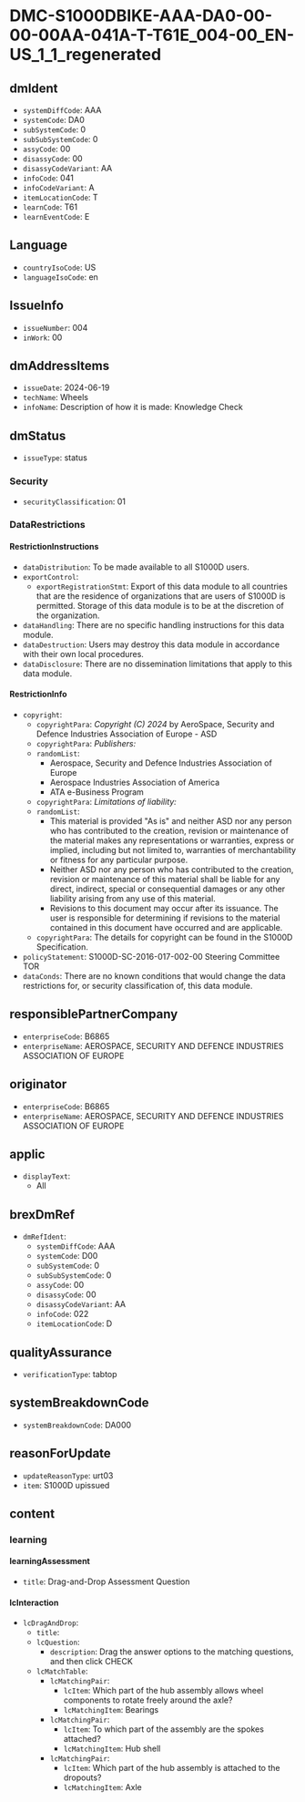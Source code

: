 # DMC-S1000DBIKE-AAA-DA0-00-00-00AA-041A-T-T61E_004-00_EN-US_1_1_regenerated

## dmIdent

*   `systemDiffCode`: AAA
*   `systemCode`: DA0
*   `subSystemCode`: 0
*   `subSubSystemCode`: 0
*   `assyCode`: 00
*   `disassyCode`: 00
*   `disassyCodeVariant`: AA
*   `infoCode`: 041
*   `infoCodeVariant`: A
*   `itemLocationCode`: T
*   `learnCode`: T61
*   `learnEventCode`: E

## Language

*   `countryIsoCode`: US
*   `languageIsoCode`: en

## IssueInfo

*   `issueNumber`: 004
*   `inWork`: 00

## dmAddressItems

*   `issueDate`: 2024-06-19
*   `techName`: Wheels
*   `infoName`: Description of how it is made: Knowledge Check

## dmStatus

*   `issueType`: status

### Security

*   `securityClassification`: 01

### DataRestrictions

#### RestrictionInstructions

*   `dataDistribution`: To be made available to all S1000D users.
*   `exportControl`:
    *   `exportRegistrationStmt`: Export of this data module to all countries that are the residence of organizations that are users of S1000D is permitted. Storage of this data module is to be at the discretion of the organization.
*   `dataHandling`: There are no specific handling instructions for this data module.
*   `dataDestruction`: Users may destroy this data module in accordance with their own local procedures.
*   `dataDisclosure`: There are no dissemination limitations that apply to this data module.

#### RestrictionInfo

*   `copyright`:
    *   `copyrightPara`: *Copyright (C) 2024* by AeroSpace, Security and Defence Industries Association of Europe - ASD
    *   `copyrightPara`: *Publishers:*
    *   `randomList`:
        *   Aerospace, Security and Defence Industries Association of Europe
        *   Aerospace Industries Association of America
        *   ATA e-Business Program
    *   `copyrightPara`: *Limitations of liability:*
    *   `randomList`:
        *   This material is provided "As is" and neither ASD nor any person who has contributed to the creation, revision or maintenance of the material makes any representations or warranties, express or implied, including but not limited to, warranties of merchantability or fitness for any particular purpose.
        *   Neither ASD nor any person who has contributed to the creation, revision or maintenance of this material shall be liable for any direct, indirect, special or consequential damages or any other liability arising from any use of this material.
        *   Revisions to this document may occur after its issuance. The user is responsible for determining if revisions to the material contained in this document have occurred and are applicable.
    *   `copyrightPara`: The details for copyright can be found in the S1000D Specification.
*   `policyStatement`: S1000D-SC-2016-017-002-00 Steering Committee TOR
*   `dataConds`: There are no known conditions that would change the data restrictions for, or security classification of, this data module.

## responsiblePartnerCompany

*   `enterpriseCode`: B6865
*   `enterpriseName`: AEROSPACE, SECURITY AND DEFENCE INDUSTRIES ASSOCIATION OF EUROPE

## originator

*   `enterpriseCode`: B6865
*   `enterpriseName`: AEROSPACE, SECURITY AND DEFENCE INDUSTRIES ASSOCIATION OF EUROPE

## applic

*   `displayText`:
    *   All

## brexDmRef

*   `dmRefIdent`:
    *   `systemDiffCode`: AAA
    *   `systemCode`: D00
    *   `subSystemCode`: 0
    *   `subSubSystemCode`: 0
    *   `assyCode`: 00
    *   `disassyCode`: 00
    *   `disassyCodeVariant`: AA
    *   `infoCode`: 022
    *   `itemLocationCode`: D

## qualityAssurance

*   `verificationType`: tabtop

## systemBreakdownCode

*   `systemBreakdownCode`: DA000

## reasonForUpdate

*   `updateReasonType`: urt03
*   `item`: S1000D upissued

## content

### learning

#### learningAssessment

*   `title`: Drag-and-Drop Assessment Question

#### lcInteraction

*   `lcDragAndDrop`:
    *   `title`:
    *   `lcQuestion`:
        *   `description`: Drag the answer options to the matching questions, and then click CHECK
    *   `lcMatchTable`:
        *   `lcMatchingPair`:
            *   `lcItem`: Which part of the hub assembly allows wheel components to rotate freely around the axle?
            *   `lcMatchingItem`: Bearings
        *   `lcMatchingPair`:
            *   `lcItem`: To which part of the assembly are the spokes attached?
            *   `lcMatchingItem`: Hub shell
        *   `lcMatchingPair`:
            *   `lcItem`: Which part of the hub assembly is attached to the dropouts?
            *   `lcMatchingItem`: Axle